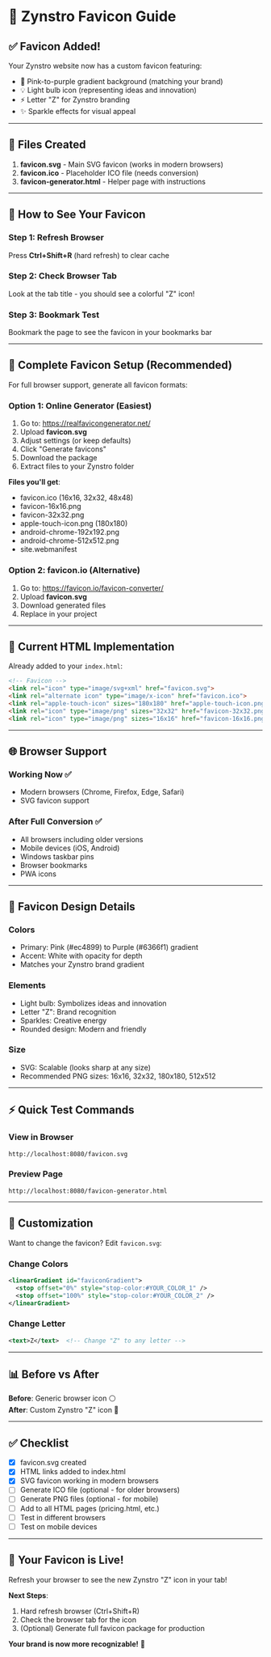 # 🎨 Zynstro Favicon Guide

## ✅ **Favicon Added!**

Your Zynstro website now has a custom favicon featuring:
- 🎨 Pink-to-purple gradient background (matching your brand)
- 💡 Light bulb icon (representing ideas and innovation)
- ⚡ Letter "Z" for Zynstro branding
- ✨ Sparkle effects for visual appeal

---

## 📁 **Files Created**

1. **favicon.svg** - Main SVG favicon (works in modern browsers)
2. **favicon.ico** - Placeholder ICO file (needs conversion)
3. **favicon-generator.html** - Helper page with instructions

---

## 🔄 **How to See Your Favicon**

### **Step 1: Refresh Browser**
Press **Ctrl+Shift+R** (hard refresh) to clear cache

### **Step 2: Check Browser Tab**
Look at the tab title - you should see a colorful "Z" icon!

### **Step 3: Bookmark Test**
Bookmark the page to see the favicon in your bookmarks bar

---

## 🎯 **Complete Favicon Setup (Recommended)**

For full browser support, generate all favicon formats:

### **Option 1: Online Generator (Easiest)**

1. Go to: https://realfavicongenerator.net/
2. Upload **favicon.svg**
3. Adjust settings (or keep defaults)
4. Click "Generate favicons"
5. Download the package
6. Extract files to your Zynstro folder

**Files you'll get**:
- favicon.ico (16x16, 32x32, 48x48)
- favicon-16x16.png
- favicon-32x32.png
- apple-touch-icon.png (180x180)
- android-chrome-192x192.png
- android-chrome-512x512.png
- site.webmanifest

### **Option 2: favicon.io (Alternative)**

1. Go to: https://favicon.io/favicon-converter/
2. Upload **favicon.svg**
3. Download generated files
4. Replace in your project

---

## 📱 **Current HTML Implementation**

Already added to your `index.html`:

```html
<!-- Favicon -->
<link rel="icon" type="image/svg+xml" href="favicon.svg">
<link rel="alternate icon" type="image/x-icon" href="favicon.ico">
<link rel="apple-touch-icon" sizes="180x180" href="apple-touch-icon.png">
<link rel="icon" type="image/png" sizes="32x32" href="favicon-32x32.png">
<link rel="icon" type="image/png" sizes="16x16" href="favicon-16x16.png">
```

---

## 🌐 **Browser Support**

### **Working Now** ✅
- Modern browsers (Chrome, Firefox, Edge, Safari)
- SVG favicon support

### **After Full Conversion** ✅
- All browsers including older versions
- Mobile devices (iOS, Android)
- Windows taskbar pins
- Browser bookmarks
- PWA icons

---

## 🎨 **Favicon Design Details**

### **Colors**
- Primary: Pink (#ec4899) to Purple (#6366f1) gradient
- Accent: White with opacity for depth
- Matches your Zynstro brand gradient

### **Elements**
- Light bulb: Symbolizes ideas and innovation
- Letter "Z": Brand recognition
- Sparkles: Creative energy
- Rounded design: Modern and friendly

### **Size**
- SVG: Scalable (looks sharp at any size)
- Recommended PNG sizes: 16x16, 32x32, 180x180, 512x512

---

## ⚡ **Quick Test Commands**

### **View in Browser**
```
http://localhost:8080/favicon.svg
```

### **Preview Page**
```
http://localhost:8080/favicon-generator.html
```

---

## 🔧 **Customization**

Want to change the favicon? Edit `favicon.svg`:

### **Change Colors**
```svg
<linearGradient id="faviconGradient">
  <stop offset="0%" style="stop-color:#YOUR_COLOR_1" />
  <stop offset="100%" style="stop-color:#YOUR_COLOR_2" />
</linearGradient>
```

### **Change Letter**
```svg
<text>Z</text>  <!-- Change "Z" to any letter -->
```

---

## 📊 **Before vs After**

**Before**: Generic browser icon ⚪  
**After**: Custom Zynstro "Z" icon 🎨

---

## ✅ **Checklist**

- [x] favicon.svg created
- [x] HTML links added to index.html
- [x] SVG favicon working in modern browsers
- [ ] Generate ICO file (optional - for older browsers)
- [ ] Generate PNG files (optional - for mobile)
- [ ] Add to all HTML pages (pricing.html, etc.)
- [ ] Test in different browsers
- [ ] Test on mobile devices

---

## 🎉 **Your Favicon is Live!**

Refresh your browser to see the new Zynstro "Z" icon in your tab!

**Next Steps**:
1. Hard refresh browser (Ctrl+Shift+R)
2. Check the browser tab for the icon
3. (Optional) Generate full favicon package for production

**Your brand is now more recognizable!** 🚀

